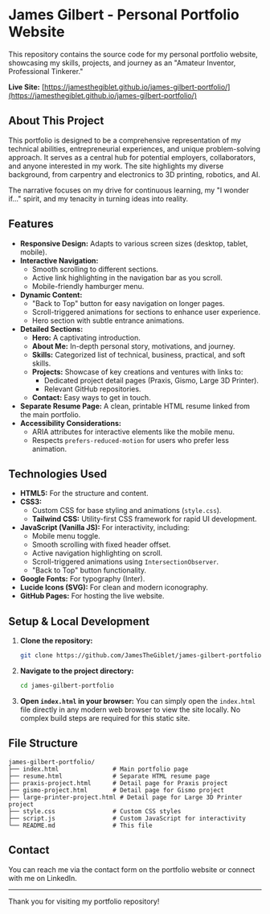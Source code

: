 # James Gilbert - Personal Portfolio Website

This repository contains the source code for my personal portfolio website, showcasing my skills, projects, and journey as an "Amateur Inventor, Professional Tinkerer."

**Live Site:** [https://jamesthegiblet.github.io/james-gilbert-portfolio/](https://jamesthegiblet.github.io/james-gilbert-portfolio/)

## About This Project

This portfolio is designed to be a comprehensive representation of my technical abilities, entrepreneurial experiences, and unique problem-solving approach. It serves as a central hub for potential employers, collaborators, and anyone interested in my work. The site highlights my diverse background, from carpentry and electronics to 3D printing, robotics, and AI.

The narrative focuses on my drive for continuous learning, my "I wonder if..." spirit, and my tenacity in turning ideas into reality.

## Features

*   **Responsive Design:** Adapts to various screen sizes (desktop, tablet, mobile).
*   **Interactive Navigation:**
    *   Smooth scrolling to different sections.
    *   Active link highlighting in the navigation bar as you scroll.
    *   Mobile-friendly hamburger menu.
*   **Dynamic Content:**
    *   "Back to Top" button for easy navigation on longer pages.
    *   Scroll-triggered animations for sections to enhance user experience.
    *   Hero section with subtle entrance animations.
*   **Detailed Sections:**
    *   **Hero:** A captivating introduction.
    *   **About Me:** In-depth personal story, motivations, and journey.
    *   **Skills:** Categorized list of technical, business, practical, and soft skills.
    *   **Projects:** Showcase of key creations and ventures with links to:
        *   Dedicated project detail pages (Praxis, Gismo, Large 3D Printer).
        *   Relevant GitHub repositories.
    *   **Contact:** Easy ways to get in touch.
*   **Separate Resume Page:** A clean, printable HTML resume linked from the main portfolio.
*   **Accessibility Considerations:**
    *   ARIA attributes for interactive elements like the mobile menu.
    *   Respects `prefers-reduced-motion` for users who prefer less animation.

## Technologies Used

*   **HTML5:** For the structure and content.
*   **CSS3:**
    *   Custom CSS for base styling and animations (`style.css`).
    *   **Tailwind CSS:** Utility-first CSS framework for rapid UI development.
*   **JavaScript (Vanilla JS):** For interactivity, including:
    *   Mobile menu toggle.
    *   Smooth scrolling with fixed header offset.
    *   Active navigation highlighting on scroll.
    *   Scroll-triggered animations using `IntersectionObserver`.
    *   "Back to Top" button functionality.
*   **Google Fonts:** For typography (Inter).
*   **Lucide Icons (SVG):** For clean and modern iconography.
*   **GitHub Pages:** For hosting the live website.

## Setup & Local Development

1.  **Clone the repository:**
    ```bash
    git clone https://github.com/JamesTheGiblet/james-gilbert-portfolio.git
    ```
2.  **Navigate to the project directory:**
    ```bash
    cd james-gilbert-portfolio
    ```
3.  **Open `index.html` in your browser:**
    You can simply open the `index.html` file directly in any modern web browser to view the site locally. No complex build steps are required for this static site.

## File Structure

```
james-gilbert-portfolio/
├── index.html               # Main portfolio page
├── resume.html              # Separate HTML resume page
├── praxis-project.html      # Detail page for Praxis project
├── gismo-project.html       # Detail page for Gismo project
├── large-printer-project.html # Detail page for Large 3D Printer project
├── style.css                # Custom CSS styles
├── script.js                # Custom JavaScript for interactivity
└── README.md                # This file
```

## Contact

You can reach me via the contact form on the portfolio website or connect with me on LinkedIn.

---

Thank you for visiting my portfolio repository!